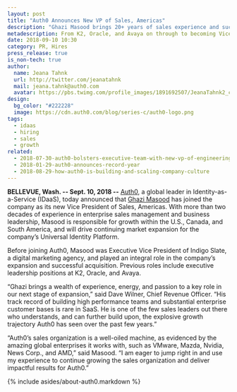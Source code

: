 ```yaml
---
layout: post
title: "Auth0 Announces New VP of Sales, Americas"
description: "Ghazi Masood brings 20+ years of sales experience and success"
metadescription: From K2, Oracle, and Avaya on through to becoming Vice President of Sales at Auth0. Ghazi Masood joins Auth0 focusing on growth within the U.S., Canada, and South America.
date: 2018-09-10 10:30
category: PR, Hires
press_release: true
is_non-tech: true
author:
  name: Jeana Tahnk
  url: http://twitter.com/jeanatahnk
  mail: jeana.tahnk@auth0.com
  avatar: https://pbs.twimg.com/profile_images/1891692507/JeanaTahnk2_crop_400x400.jpg
design:
  bg_color: "#222228"
  image: https://cdn.auth0.com/blog/series-c/auth0-logo.png
tags:
  - idaas
  - hiring
  - sales
  - growth
related:
  - 2018-07-30-auth0-bolsters-executive-team-with-new-vp-of-engineering
  - 2018-01-29-auth0-announces-record-year
  - 2018-08-29-how-auth0-is-building-and-scaling-company-culture
---
```


**BELLEVUE, Wash. -- Sept. 10, 2018 --** [Auth0](https://auth0.com/), a global leader in Identity-as-a-Service (IDaaS), today announced that [Ghazi Masood](https://www.linkedin.com/in/ghazi-masood-09195a2/) has joined the company as its new Vice President of Sales, Americas. With more than two decades of experience in enterprise sales management and business leadership, Masood is responsible for growth within the U.S., Canada, and South America, and will drive continuing market expansion for the company’s Universal Identity Platform.

Before joining Auth0, Masood was Executive Vice President of Indigo Slate, a digital marketing agency, and played an integral role in the company’s expansion and successful acquisition. Previous roles include executive leadership positions at K2, Oracle, and Avaya. 

“Ghazi brings a wealth of experience, energy, and passion to a key role in our next stage of expansion,” said Dave Wilner, Chief Revenue Officer. “His track record of building high performance teams and substantial enterprise customer bases is rare in SaaS. He is one of the few sales leaders out there who understands, and can further build upon, the explosive growth trajectory Auth0 has seen over the past few years.”

“Auth0’s sales organization is a well-oiled machine, as evidenced by the amazing global enterprises it works with, such as VMware, Mazda, Nvidia, News Corp., and AMD,” said Masood. “I am eager to jump right in and use my experience to continue growing the sales organization and deliver impactful results for Auth0.”

{% include asides/about-auth0.markdown %}
